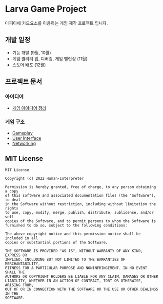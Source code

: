 # Larva Game Project
마피아에 카드요소를 이용하는 게임 제작 프로젝트 입니다.

## 개발 일정
- 기능 개발 (9월, 10월)
- 게임 퀄리티 업, 디버깅, 게임 밸런싱 (11월)
- 스토어 배포 (12월)

## 프로젝트 문서
### 아이디어
- [게임 아이디어 정리](https://docs.google.com/presentation/d/14lAtjKMeH53JEnHdfSGDC6KsjMcVghojMRZkIFfZNgc/edit?usp=sharing)

### 게임 구조
- [Gameplay](https://drive.google.com/file/d/1fWhHmCD9OqXDTTfssVQDJoa6Qcj4q0lC/view?usp=sharing)
- [User Interface](https://drive.google.com/file/d/1kgcSytKOleQ2YJ7enYTTeNBu18Luf-oJ/view?usp=sharing)
- [Networking](https://drive.google.com/file/d/1IiJVq0k_uoPYtmsFGPj2XBegFc8qGFQn/view?usp=sharing)

## MIT License
```
MIT License

Copyright (c) 2022 Human-Interpreter

Permission is hereby granted, free of charge, to any person obtaining a copy
of this software and associated documentation files (the "Software"), to deal
in the Software without restriction, including without limitation the rights
to use, copy, modify, merge, publish, distribute, sublicense, and/or sell
copies of the Software, and to permit persons to whom the Software is
furnished to do so, subject to the following conditions:

The above copyright notice and this permission notice shall be included in all
copies or substantial portions of the Software.

THE SOFTWARE IS PROVIDED "AS IS", WITHOUT WARRANTY OF ANY KIND, EXPRESS OR
IMPLIED, INCLUDING BUT NOT LIMITED TO THE WARRANTIES OF MERCHANTABILITY,
FITNESS FOR A PARTICULAR PURPOSE AND NONINFRINGEMENT. IN NO EVENT SHALL THE
AUTHORS OR COPYRIGHT HOLDERS BE LIABLE FOR ANY CLAIM, DAMAGES OR OTHER
LIABILITY, WHETHER IN AN ACTION OF CONTRACT, TORT OR OTHERWISE, ARISING FROM,
OUT OF OR IN CONNECTION WITH THE SOFTWARE OR THE USE OR OTHER DEALINGS IN THE
SOFTWARE.
```
